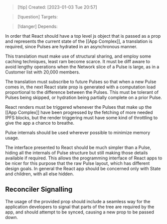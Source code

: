 
>[!tip] Created: [2023-01-03 Tue 20:57]

>[!question] Targets: 

>[!danger] Depends: 

In order that React should have a top level js object that is passed as a prop and represents the current state of the [[App Complex]], a translation is required, since Pulses are hydrated in an asynchronous manner.

This translation must make use of structural sharing, and employ some caching techniques, least ram become scarce.  It must be diff aware to avoid lengthy operations when the Network slice of a Pulse is large, as in a Customer list with 20,000 members.

The translation must subscribe to future Pulses so that when a new Pulse comes in, the next React state prop is generated with a computation load proportional to the difference between the Pulses.  This must be tolerant of Pulses being skipped, or hydration being partially complete on a prior Pulse.

React renders must be triggered whenever the Pulses that make up the [[App Complex]] have been progressed by the fetching of more needed IPFS blocks, but the render triggering must have some kind of throttling to give the app a chance to breathe.  

Pulse internals should be used wherever possible to minimize memory usage.

The interface presented to React should be much simpler than a Pulse, hiding all the internals of Pulse structure but still making those details available if required.  This allows the programming interface of React apps to be nicer for this purpose that the raw Pulse layout, which has different design goals.  In general the React app should be concerned only with State and children, with all else hidden.

## Reconciler Signalling
The usage of the provided prop should include a seamless way for the application developers to signal that parts of the tree are required by the app, and should attempt to be synced, causing a new prop to be passed down.